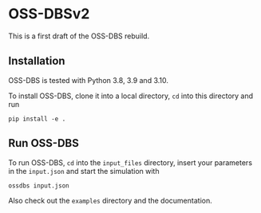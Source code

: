 OSS-DBSv2
=========

This is a first draft of the OSS-DBS rebuild.


Installation
------------

OSS-DBS is tested with Python 3.8, 3.9 and 3.10.

To install OSS-DBS, clone it into a local directory,
`cd` into this directory and run

```
pip install -e .
```

Run OSS-DBS
-----------

To run OSS-DBS, `cd` into the `input_files` directory, insert your parameters in the `input.json` 
and start the simulation with

```
ossdbs input.json
```

Also check out the `examples` directory and the documentation.